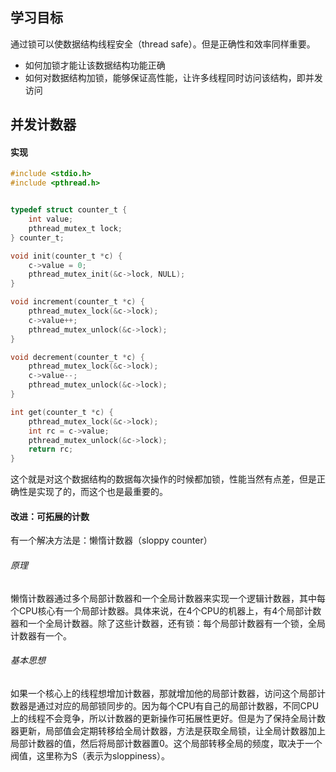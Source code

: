 ## 学习目标

通过锁可以使数据结构线程安全（thread safe）。但是正确性和效率同样重要。

- 如何加锁才能让该数据结构功能正确
- 如何对数据结构加锁，能够保证高性能，让许多线程同时访问该结构，即并发访问



## 并发计数器

#### 实现

```c
#include <stdio.h>
#include <pthread.h>


typedef struct counter_t {
    int value;
    pthread_mutex_t lock;
} counter_t;

void init(counter_t *c) {
    c->value = 0;
    pthread_mutex_init(&c->lock, NULL);
}

void increment(counter_t *c) {
    pthread_mutex_lock(&c->lock);
    c->value++;
    pthread_mutex_unlock(&c->lock);
}

void decrement(counter_t *c) {
    pthread_mutex_lock(&c->lock);
    c->value--;
    pthread_mutex_unlock(&c->lock);
}

int get(counter_t *c) {
    pthread_mutex_lock(&c->lock);
    int rc = c->value;
    pthread_mutex_unlock(&c->lock);
    return rc;
}
```

这个就是对这个数据结构的数据每次操作的时候都加锁，性能当然有点差，但是正确性是实现了的，而这个也是最重要的。



#### 改进：可拓展的计数

有一个解决方法是：懒惰计数器（sloppy counter）

###### 原理

懒惰计数器通过多个局部计数器和一个全局计数器来实现一个逻辑计数器，其中每个CPU核心有一个局部计数器。具体来说，在4个CPU的机器上，有4个局部计数器和一个全局计数器。除了这些计数器，还有锁：每个局部计数器有一个锁，全局计数器有一个。

###### 基本思想

如果一个核心上的线程想增加计数器，那就增加他的局部计数器，访问这个局部计数器是通过对应的局部锁同步的。因为每个CPU有自己的局部计数器，不同CPU上的线程不会竞争，所以计数器的更新操作可拓展性更好。但是为了保持全局计数器更新，局部值会定期转移给全局计数器，方法是获取全局锁，让全局计数器加上局部计数器的值，然后将局部计数器置0。这个局部转移全局的频度，取决于一个阀值，这里称为S（表示为sloppiness）。